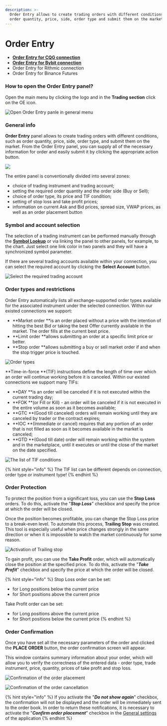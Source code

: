 ```yaml
---
description: >-
  Order Entry allows to create trading orders with different conditions, such as
  order quantity, price, side, order type and submit them on the market.
---
```


# Order Entry

* ****[**Order Entry for CQG connection**](order-entry-for-cqg.md)****
* ****[**Order Entry for Bybit connection**](order-entry-for-bybit.md)****
* Order Entry for Rithmic connection
* Order Entry for Binance Futures

### How to open the Order Entry panel?

Open the main menu by clicking the logo and in the **Trading section** click on the OE icon.

![Open Order Entry panle in general menu](../../.gitbook/assets/oe-general.png)



### General info

**Order Entry** panel allows to create trading orders with different conditions, such as order quantity, price, side, order type, and submit them on the market. From the Order Entry panel, you can supply all of the necessary information for order and easily submit it by clicking the appropriate action button.

![](../../.gitbook/assets/animaciya-6-.gif)

The entire panel is conventionally divided into several zones:

* choice of trading instrument and trading account;
* setting the required order quantity and the order side (Buy or Sell);
* choice of order type, its price and TIF condition;
* setting of stop loss and take profit prices;
* information on current Ask and Bid prices, spread size, VWAP prices, as well as an order placement button



### Symbol and account selection

The selection of a trading instrument can be performed manually through the [**Symbol Lookup**](../../general-settings/instruments-lookup.md) or via linking the panel to other panels, for example, to the chart. Just select one link color in two panels and they will have a synchronized symbol parameter.

If there are several trading accounts available within your connection, you can select the required account by clicking the **Select Account** button.

![Select the required trading account ](../../.gitbook/assets/select-trading-account.png)

### **Order types and restrictions**

Order Entry automatically lists all exchange-supported order types available for the associated instrument under the selected connection. Within our existed connections we support:

* **Market order **is an order placed without a price with the intention of hitting the best Bid or taking the best Offer currently available in the market. The order fills at the current best price.
* **Limit order **allows submitting an order at a specific limit price or better.
* **Stop order **allows submitting a buy or sell market order if and when the stop trigger price is touched.

![Order types](../../.gitbook/assets/order-types.png)

**Time-in-force **(TIF) instructions define the length of time over which an order will continue working before it is canceled. Within our existed connections we support many TIFs:

* **DAY **is an order will be canceled if it is not executed within the current trading day;
* **FOK **(or Fill or Kill) -  an order will be canceled if it is not executed in the entire volume as soon as it becomes available;
* **GTC **(Good till canceled) orders will remain working until they are canceled by trader or the contract expires;
* **IOC **(Immediate or cancel) requires that any portion of an order that is not filled as soon as it becomes available in the market is canceled;
* **GTD **(Good till date) order will remain working within the system and in the marketplace, until it executes or until the close of the market on the date specified.

![The list of TIF conditions](../../.gitbook/assets/tif-types.png)

{% hint style="info" %}
The TIF list can be different depends on connection, order type or instrument type!
{% endhint %}

### Order Protection

To protect the position from a significant loss, you can use the **Stop Loss** orders. To do this, activate the "_**Stop Loss**_" checkbox and specify the price at which the order will be closed.

Once the position becomes profitable, you can change the Stop Loss price to a break-even level. To automate this process, **Trailing Stop** was created. This tool is especially useful when price changes strongly in the same direction or when it is impossible to watch the market continuously for some reason.

![Activation of Trailing stop](../../.gitbook/assets/trailing-stop-order.png)

To gain profit, you can use the **Take Profit** order, which will automatically close the position at the specified price. To do this, activate the "_**Take Profit**_" checkbox and specify the price at which the order will be closed.

{% hint style="info" %}
Stop Loss order can be set:

* for Long positions below the current price
* for Short positions above the current price

Take Profit order can be set:

* for Long positions above the current price
* for Short positions below the current price
{% endhint %}

### Order Confirmation

Once you have set all the necessary parameters of the order and clicked the **PLACE ORDER** button, the order confirmation screen will appear.

This window contains summary information about your order, which will allow you to verify the correctness of the entered data - order type, trade instrument, price, quantity, prices of take profit and stop loss.

![Confirmation of the order placement](../../.gitbook/assets/order-confirmation.png)

![Confirmation of the order cancellation](../../.gitbook/assets/confirmation-of-order-cancel.png)

{% hint style="info" %}
If you activate the "_**Do not show again**_" checkbox, the confirmation will not be displayed and the order will be immediately sent to the order book. In order to return these notifications, it is necessary to activate the "_**Confirm order placement**_" checkbox in the [General settings](https://help.quantower.com/getting-started/general-settings#confirmations) of the application
{% endhint %}

